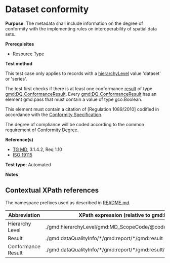 # Dataset conformity

**Purpose**: The metadata shall include information on the degree of conformity with the implementing 
rules on interoperability of spatial data sets..

**Prerequisites**

* [Resource Type](http://inspire.ec.europa.eu/id/ats/metadata/2.0/datasets-and-series/resource-type)

**Test method**

This test case only applies to records with a [hierarchyLevel](#hierarchyLevel) value 'dataset' or 'series'.

The test first checks if there is at least one conformance [result](#result) of type [gmd:DQ_ConformanceResult](#ConformanceResult).
Every [gmd:DQ_ConformanceResult](#ConformanceResult) has an element gmd:pass that must contain a value of type gco:Boolean.

This element must contain a citation of [Regulation 1089/2010] codified in accordance with the [Conformity  Specification](http://inspire.ec.europa.eu/id/ats/metadata/2.0/common/conformity-specification).

The degree of compliance will be coded according to the common requirement of [Conformity  Degree](http://inspire.ec.europa.eu/id/ats/metadata/2.0/common/conformity-degree).

**Reference(s)**	 

* [TG MD](http://inspire.ec.europa.eu/id/ats/metadata/2.0/datasets-and-series/resource-locator/README#ref_TG_MD), 3.1.4.2, Req 1.10
* [ISO 19115](http://inspire.ec.europa.eu/id/ats/metadata/2.0/datasets-and-series/README#ref_ISO_19115)

**Test type**: Automated

**Notes**

## Contextual XPath references

The namespace prefixes used as described in [README.md](http://inspire.ec.europa.eu/id/ats//ata/2.0/sets-and-series/README#namespaces).

Abbreviation                                   |  XPath expression (relative to gmd:MD_Metadata)
-----------------------------------------------| -------------------------------------------------------------------------
<a name="hierarchyLevel"></a> Hierarchy Level | ./gmd:hierarchyLevel/gmd:MD_ScopeCode/@codeListValue
<a name="result"></a> Result   | ./gmd:dataQualityInfo/\*/gmd:report/\*/gmd:result
<a name="ConformanceResult"></a> Conformance Result   | ./gmd:dataQualityInfo/\*/gmd:report/\*/gmd:result/gmd:DQ_ConformanceResult
